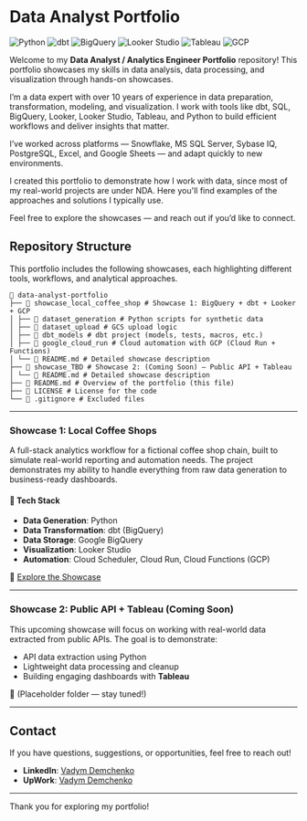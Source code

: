 # Data Analyst Portfolio

![Python](https://img.shields.io/badge/Python-3.9+-blue?logo=python&logoColor=white)
![dbt](https://img.shields.io/badge/dbt-BigQuery-orange?logo=dbt&logoColor=white)
![BigQuery](https://img.shields.io/badge/BigQuery-GCP-blue?logo=google-cloud&logoColor=white)
![Looker Studio](https://img.shields.io/badge/Looker_Studio-Visualization-success?logo=googleanalytics&logoColor=white)
![Tableau](https://img.shields.io/badge/Tableau-Dashboards-E97627?logo=tableau&logoColor=white)
![GCP](https://img.shields.io/badge/GCP-Cloud_Run_Functions_Scheduler-4285F4?logo=googlecloud&logoColor=white)



Welcome to my **Data Analyst / Analytics Engineer Portfolio** repository! This portfolio showcases my skills in data analysis, data processing, and visualization through hands-on showcases.

I’m a data expert with over 10 years of experience in data preparation, transformation, modeling, and visualization. I work with tools like dbt, SQL, BigQuery, Looker, Looker Studio, Tableau, and Python to build efficient workflows and deliver insights that matter.

I’ve worked across platforms — Snowflake, MS SQL Server, Sybase IQ, PostgreSQL, Excel, and Google Sheets — and adapt quickly to new environments.

I created this portfolio to demonstrate how I work with data, since most of my real-world projects are under NDA. Here you'll find examples of the approaches and solutions I typically use.

Feel free to explore the showcases — and reach out if you’d like to connect.



## Repository Structure

This portfolio includes the following showcases, each highlighting different tools, workflows, and analytical approaches.


```
📁 data-analyst-portfolio
├── 📁 showcase_local_coffee_shop # Showcase 1: BigQuery + dbt + Looker + GCP
│ ├── 📁 dataset_generation # Python scripts for synthetic data
│ ├── 📁 dataset_upload # GCS upload logic
│ ├── 📁 dbt_models # dbt project (models, tests, macros, etc.)
│ ├── 📁 google_cloud_run # Cloud automation with GCP (Cloud Run + Functions)
│ └── 📄 README.md # Detailed showcase description
├── 📁 showcase_TBD # Showcase 2: (Coming Soon) – Public API + Tableau
│ └── 📄 README.md # Detailed showcase description
├── 📄 README.md # Overview of the portfolio (this file)
├── 📄 LICENSE # License for the code
└── 📄 .gitignore # Excluded files
```

---

### Showcase 1: Local Coffee Shops

A full-stack analytics workflow for a fictional coffee shop chain, built to simulate real-world reporting and automation needs. The project demonstrates my ability to handle everything from raw data generation to business-ready dashboards.

#### 🔧 Tech Stack

- **Data Generation**: Python
- **Data Transformation**: dbt (BigQuery)
- **Data Storage**: Google BigQuery
- **Visualization**: Looker Studio
- **Automation**: Cloud Scheduler, Cloud Run, Cloud Functions (GCP)

📁 [Explore the Showcase](./showcase_local_coffee_shop/)

---

### Showcase 2: Public API + Tableau (Coming Soon)

This upcoming showcase will focus on working with real-world data extracted from public APIs. The goal is to demonstrate:
- API data extraction using Python
- Lightweight data processing and cleanup
- Building engaging dashboards with **Tableau**

📁 (Placeholder folder — stay tuned!)

---

## Contact

If you have questions, suggestions, or opportunities, feel free to reach out!

- **LinkedIn**: [Vadym Demchenko](https://www.linkedin.com/in/vadym-demchenko-a57870151/)
- **UpWork**: [Vadym Demchenko](https://www.upwork.com/freelancers/~010dc7bf506363917e?mp_source=share)

---

Thank you for exploring my portfolio!



